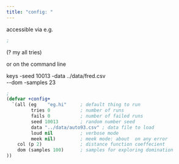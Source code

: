 ```yaml
---
title: "config: "
---
```


accessible via e.g. 

```lisp
;
```

   (? my all tries)

or on the command line   

   keys -seed 10013 -data ../data/fred.csv \
        --dom -samples 23

```lisp
;
(defvar +config+
  `(all (eg    "eg.hi"     ; default thing to run
         tries 0           ; number of runs
         fails 0           ; number of failed runs 
         seed 10013        ; random number seed
         data "../data/auto93.csv" ; data file to load
         loud nil          ; verbose mode
         meek nil)         ; meek mode: about  on any error
    col (p 2)              ; distance function coeffecient
    dom (samples 100)      ; samples for exploring domination
))

